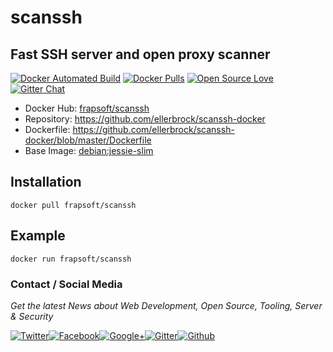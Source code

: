 # scanssh

## Fast SSH server and open proxy scanner

[![Docker Automated Build](https://img.shields.io/docker/automated/frapsoft/scanssh.svg)](https://hub.docker.com/r/frapsoft/scanssh/) [![Docker Pulls](https://img.shields.io/docker/pulls/frapsoft/scanssh.svg)](https://hub.docker.com/r/frapsoft/scanssh/) [![Open Source Love](https://badges.frapsoft.com/os/v1/open-source.svg)](https://github.com/ellerbrock/open-source-badges/) [![Gitter Chat](https://badges.gitter.im/frapsoft/frapsoft.svg)](https://gitter.im/frapsoft/frapsoft/)


- Docker Hub: [frapsoft/scanssh](https://hub.docker.com/r/frapsoft/scanssh/)
- Repository: <https://github.com/ellerbrock/scanssh-docker>
- Dockerfile: <https://github.com/ellerbrock/scanssh-docker/blob/master/Dockerfile>
- Base Image: [debian:jessie-slim](https://hub.docker.com/_/debian/)

## Installation

`docker pull frapsoft/scanssh`

## Example

`docker run frapsoft/scanssh`

### Contact / Social Media

_Get the latest News about Web Development, Open Source, Tooling, Server & Security_

[![Twitter](https://github.frapsoft.com/social/twitter.png)](https://twitter.com/frapsoft/)[![Facebook](https://github.frapsoft.com/social/facebook.png)](https://www.facebook.com/frapsoft/)[![Google+](https://github.frapsoft.com/social/google-plus.png)](https://plus.google.com/116540931335841862774)[![Gitter](https://github.frapsoft.com/social/gitter.png)](https://gitter.im/frapsoft/frapsoft/)[![Github](https://github.frapsoft.com/social/github.png)](https://github.com/ellerbrock/)
